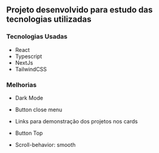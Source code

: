 

## Projeto desenvolvido para estudo das tecnologias utilizadas
 
 
### Tecnologias Usadas

- React
- Typescript
- NextJs
- TailwindCSS 

### Melhorias 

- Dark Mode

- Button close menu 

- Links para demonstração dos projetos nos cards 

- Button Top

- Scroll-behavior: smooth
